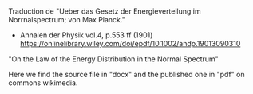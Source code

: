 # 
Traduction de "Ueber das Gesetz der Energieverteilung im Norrnalspectrum;
 von Max Planck."
 - Annalen der Physik vol.4, p.553 ff (1901)
https://onlinelibrary.wiley.com/doi/epdf/10.1002/andp.19013090310

"On the Law of the Energy Distribution in the Normal Spectrum"

Here we find the source file in "docx" and the published one in "pdf" on commons wikimedia.
